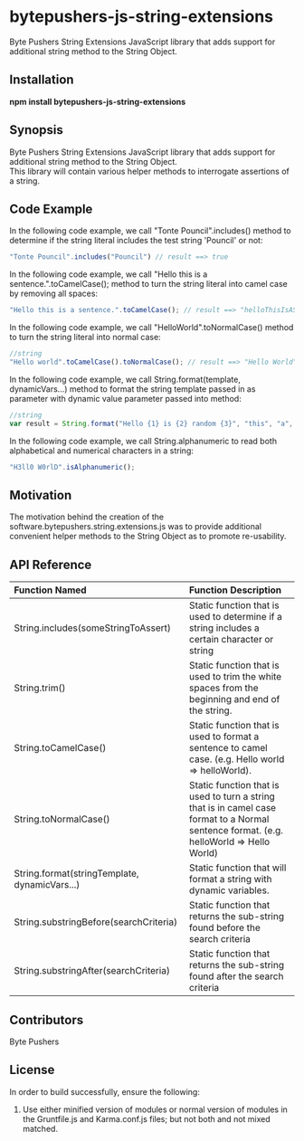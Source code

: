 # bytepushers-js-string-extensions
Byte Pushers String Extensions JavaScript library that adds support for additional string method to the String Object.
## Installation
**npm install bytepushers-js-string-extensions**

## Synopsis
Byte Pushers String Extensions JavaScript library that adds support for additional string method to the String Object.  
This library will contain various helper methods to interrogate assertions of a string.
## Code Example
In the following code example, we call "Tonte Pouncil".includes() method to determine if the string literal includes the test string 'Pouncil' or not:
```javascript
"Tonte Pouncil".includes("Pouncil") // result ==> true
````
In the following code example, we call "Hello this is a sentence.".toCamelCase(); method to turn the string literal into camel case by removing all spaces:
```javascript
"Hello this is a sentence.".toCamelCase(); // result ==> "helloThisIsASentence."
```
In the following code example, we call "HelloWorld".toNormalCase() method to turn the string literal into normal case:
```javascript
//string
"Hello world".toCamelCase().toNormalCase(); // result ==> "Hello World"
```
In the following code example, we call String.format(template, dynamicVars...) method to format the string template passed in as parameter with dynamic value parameter passed into method:
```javascript
//string
var result = String.format("Hello {1} is {2} random {3}", "this", "a", "string"); // result ==> "Hello this is a random string"
```
In the following code example, we call String.alphanumeric to read both alphabetical and numerical characters in a string:
```javascript
"H3ll0 W0rlD".isAlphanumeric();
```
## Motivation
The motivation behind the creation of the software.bytepushers.string.extensions.js was to provide additional convenient helper methods
to the String Object as to promote re-usability. 


## API Reference

|    Function Named                 |                   Function Description                                  |
|:----------------------------------|:------------------------------------------------------------------------|
| String.includes(someStringToAssert)            |Static function that is used to determine if a string includes a certain character or string|
| String.trim()                                  |Static function that is used to trim the white spaces from the beginning and end of the string. |
| String.toCamelCase()                           |Static function that is used to format a sentence to camel case. (e.g. Hello world => helloWorld). |
| String.toNormalCase()                          |Static function that is used to turn a string that is in camel case format to a Normal sentence format. (e.g. helloWorld => Hello World)  |
| String.format(stringTemplate, dynamicVars...)  |Static function that will format a string with dynamic variables. |
| String.substringBefore(searchCriteria)         |Static function that returns the sub-string found before the search criteria |
| String.substringAfter(searchCriteria)          |Static function that returns the sub-string found after the search criteria |

<!--- TODO:  --->

## Contributors
Byte Pushers
## License
In order to build successfully, ensure the following:
  1.  Use either minified version of modules or normal version of modules in the Gruntfile.js and Karma.conf.js files;
      but not both and not mixed matched.